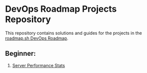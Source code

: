 # DevOps Roadmap Projects Repository  

This repository contains solutions and guides for the projects in the [roadmap.sh DevOps Roadmap](https://roadmap.sh/devops).

## Beginner:
1) [Server Performance Stats](https://github.com/AdityaPGit/roadmap.sh-devops/blob/main/server-stats.sh)
